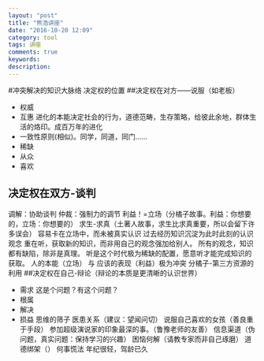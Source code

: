 ```yaml
---
layout: "post"
title: "熊浩讲座"
date: "2016-10-20 12:09"
category: tool
tags: 讲座
comments: true
keywords:
description:
---
```


#冲突解决的知识大脉络
决定权的位置
##决定权在对方——说服（如老板）
- 权威
- 互惠
进化的本能决定社会的行为，道德范畴，生存策略，给彼此余地，群体生活的烙印。成百万年的进化
- 一致性原则(相似)。同学，同道，同门……
- 稀缺
- 从众
- 喜欢
## 决定权在双方-谈判
调解：协助谈判
仲裁：强制力的调节
利益！=立场（分橘子故事。利益：你想要的，立场：你想要的）
求生-求真（土著人故事，求生比求真重要，所以会留下许多误会）
容易卡在立场中，而未被真实认识
过去经历知识沉淀为此时此刻的认识观念
重在听，获取新的知识，而非用自己的观念强加给别人。
所有的观念，知识都有缺陷，除非是真理。
听是这个时代极为稀缺的配置，愿意听才能完成知识的获取。
人的本能（立场） 与 应该的表现（利益）极为冲突
分橘子-第三方资源的利用
##决定权在自己-辩论（辩论的本质是更清晰的认识世界）
- 需求 这是个问题？有这个问题？
- 根属
- 解决
- 损益
思维的筛子
医患关系（建议：望闻问切）
说服自己喜欢的女孩（善良重于手段）
参加超级演说家的印象最深的事。（鲁豫老师的友善）
信息渠道（伪问题，真实问题：保持学习的兴趣）
困恼何解（请教专家而非自己琢磨）
道德绑架（）
何事慌法
年纪很轻，驾龄已久
